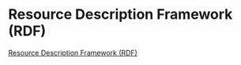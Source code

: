 # Resource Description Framework (RDF)

[Resource Description Framework (RDF)](https://www.w3.org/RDF/)
